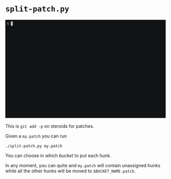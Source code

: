# `split-patch.py`

[![asciicast](demo.gif)](https://asciinema.org/a/H69kggNt02RmU8sQxX2P5vlJI)

This is `git add -p` on steroids for patches.

Given a `my.patch` you can run

    ./split-patch.py my.patch

You can choose in which *bucket* to put each hunk.

In any moment, you can quite and `my.patch` will contain unassigned hunks while all the other hunks will be moved to `$BUCKET_NAME.patch`.

